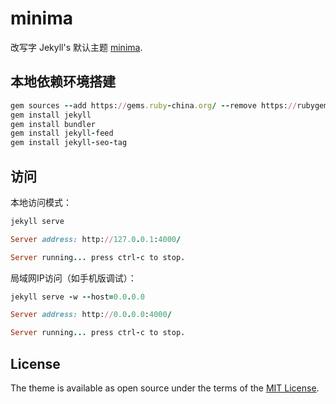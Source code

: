 # minima

改写字 Jekyll's 默认主题 [minima](https://jekyll.github.io/minima/). 

## 本地依赖环境搭建


```ruby
gem sources --add https://gems.ruby-china.org/ --remove https://rubygems.org/
gem install jekyll
gem install bundler
gem install jekyll-feed
gem install jekyll-seo-tag
```

## 访问

本地访问模式：

```ruby
jekyll serve

Server address: http://127.0.0.1:4000/

Server running... press ctrl-c to stop.
```

局域网IP访问（如手机版调试）：

```ruby
jekyll serve -w --host=0.0.0.0

Server address: http://0.0.0.0:4000/

Server running... press ctrl-c to stop.

```

## License

The theme is available as open source under the terms of the [MIT License](http://opensource.org/licenses/MIT).
